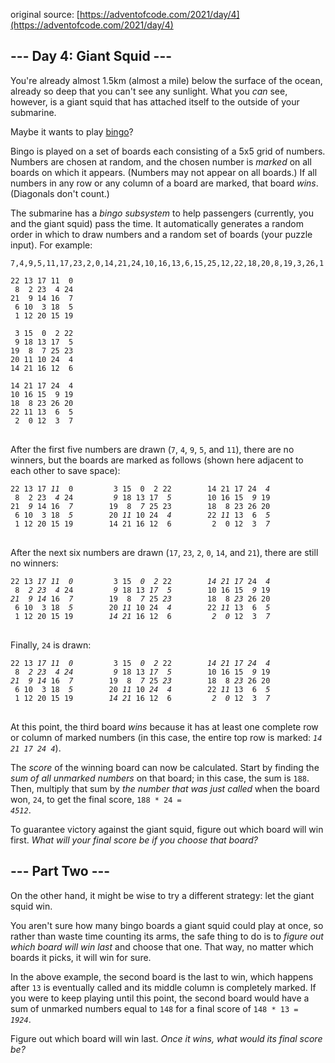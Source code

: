 original source: [https://adventofcode.com/2021/day/4](https://adventofcode.com/2021/day/4)
## --- Day 4: Giant Squid ---
You're already almost 1.5km (almost a mile) below the surface of the ocean, already so deep that you can't see any sunlight. What you <em>can</em> see, however, is a giant squid that has attached itself to the outside of your submarine.

Maybe it wants to play [bingo](https://en.wikipedia.org/wiki/Bingo_(American_version))?

Bingo is played on a set of boards each consisting of a 5x5 grid of numbers. Numbers are chosen at random, and the chosen number is <em>marked</em> on all boards on which it appears. (Numbers may not appear on all boards.) If all numbers in any row or any column of a board are marked, that board <em>wins</em>. (Diagonals don't count.)

The submarine has a <em>bingo subsystem</em> to help passengers (currently, you and the giant squid) pass the time. It automatically generates a random order in which to draw numbers and a random set of boards (your puzzle input). For example:

<pre>
<code>7,4,9,5,11,17,23,2,0,14,21,24,10,16,13,6,15,25,12,22,18,20,8,19,3,26,1

22 13 17 11  0
 8  2 23  4 24
21  9 14 16  7
 6 10  3 18  5
 1 12 20 15 19

 3 15  0  2 22
 9 18 13 17  5
19  8  7 25 23
20 11 10 24  4
14 21 16 12  6

14 21 17 24  4
10 16 15  9 19
18  8 23 26 20
22 11 13  6  5
 2  0 12  3  7
</code>
</pre>

After the first five numbers are drawn (<code>7</code>, <code>4</code>, <code>9</code>, <code>5</code>, and <code>11</code>), there are no winners, but the boards are marked as follows (shown here adjacent to each other to save space):

<pre>
<code>22 13 17 <em>11</em>  0         3 15  0  2 22        14 21 17 24  <em>4</em>
 8  2 23  <em>4</em> 24         <em>9</em> 18 13 17  <em>5</em>        10 16 15  <em>9</em> 19
21  <em>9</em> 14 16  <em>7</em>        19  8  <em>7</em> 25 23        18  8 23 26 20
 6 10  3 18  <em>5</em>        20 <em>11</em> 10 24  <em>4</em>        22 <em>11</em> 13  6  <em>5</em>
 1 12 20 15 19        14 21 16 12  6         2  0 12  3  <em>7</em>
</code>
</pre>

After the next six numbers are drawn (<code>17</code>, <code>23</code>, <code>2</code>, <code>0</code>, <code>14</code>, and <code>21</code>), there are still no winners:

<pre>
<code>22 13 <em>17</em> <em>11</em>  <em>0</em>         3 15  <em>0</em>  <em>2</em> 22        <em>14</em> <em>21</em> <em>17</em> 24  <em>4</em>
 8  <em>2</em> <em>23</em>  <em>4</em> 24         <em>9</em> 18 13 <em>17</em>  <em>5</em>        10 16 15  <em>9</em> 19
<em>21</em>  <em>9</em> <em>14</em> 16  <em>7</em>        19  8  <em>7</em> 25 <em>23</em>        18  8 <em>23</em> 26 20
 6 10  3 18  <em>5</em>        20 <em>11</em> 10 24  <em>4</em>        22 <em>11</em> 13  6  <em>5</em>
 1 12 20 15 19        <em>14</em> <em>21</em> 16 12  6         <em>2</em>  <em>0</em> 12  3  <em>7</em>
</code>
</pre>

Finally, <code>24</code> is drawn:

<pre>
<code>22 13 <em>17</em> <em>11</em>  <em>0</em>         3 15  <em>0</em>  <em>2</em> 22        <em>14</em> <em>21</em> <em>17</em> <em>24</em>  <em>4</em>
 8  <em>2</em> <em>23</em>  <em>4</em> <em>24</em>         <em>9</em> 18 13 <em>17</em>  <em>5</em>        10 16 15  <em>9</em> 19
<em>21</em>  <em>9</em> <em>14</em> 16  <em>7</em>        19  8  <em>7</em> 25 <em>23</em>        18  8 <em>23</em> 26 20
 6 10  3 18  <em>5</em>        20 <em>11</em> 10 <em>24</em>  <em>4</em>        22 <em>11</em> 13  6  <em>5</em>
 1 12 20 15 19        <em>14</em> <em>21</em> 16 12  6         <em>2</em>  <em>0</em> 12  3  <em>7</em>
</code>
</pre>

At this point, the third board <em>wins</em> because it has at least one complete row or column of marked numbers (in this case, the entire top row is marked: <code><em>14 21 17 24  4</em></code>).

The <em>score</em> of the winning board can now be calculated. Start by finding the <em>sum of all unmarked numbers</em> on that board; in this case, the sum is <code>188</code>. Then, multiply that sum by <em>the number that was just called</em> when the board won, <code>24</code>, to get the final score, <code>188 * 24 = <em>4512</em></code>.

To guarantee victory against the giant squid, figure out which board will win first. <em>What will your final score be if you choose that board?</em>


## --- Part Two ---
On the other hand, it might be wise to try a different strategy: let the giant squid win.

You aren't sure how many bingo boards a giant squid could play at once, so rather than waste time counting its arms, the safe thing to do is to <em>figure out which board will win last</em> and choose that one. That way, no matter which boards it picks, it will win for sure.

In the above example, the second board is the last to win, which happens after <code>13</code> is eventually called and its middle column is completely marked. If you were to keep playing until this point, the second board would have a sum of unmarked numbers equal to <code>148</code> for a final score of <code>148 * 13 = <em>1924</em></code>.

Figure out which board will win last. <em>Once it wins, what would its final score be?</em>

